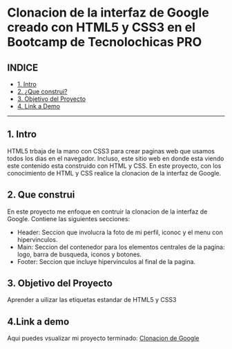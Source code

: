 # Clonacion de la interfaz de Google creado con HTML5 y CSS3 en el Bootcamp de Tecnolochicas PRO


## **INDICE**

* [1. Intro](https://github.com/Dianakoch/DianaOrtizClonGoogle/blob/main/README.md#1-intro)
* [2. ¿Que construi?](https://github.com/Dianakoch/DianaOrtizClonGoogle/blob/main/README.md#2-que-construi)
* [3. Objetivo del Proyecto](https://github.com/Dianakoch/DianaOrtizClonGoogle/blob/main/README.md#3-objetivo-del-proyecto)
* [4. Link a Demo](https://github.com/Dianakoch/DianaOrtizClonGoogle/blob/main/README.md#4-link-a-demo)

****

## 1. Intro
HTML5 trbaja de la mano con CSS3 para crear paginas web que usamos todos los dias en el navegador. Incluso, este sitio web en donde esta viendo este contenido esta construido con HTML y CSS. En este proyecto, con los conocimiento de HTML y CSS realice la clonacion de la interfaz de Google.


## 2. Que construi
En este proyecto me enfoque en contruir la clonacion de la interfaz de Google. Contiene las siguientes secciones:
* Header: Seccion que involucra la foto de mi perfil, iconoc y el menu con hipervinculos.
* Main: Seccion del contenedor para los elementos centrales de la pagina: logo, barra de busqueda, iconos y botones.
* Footer: Seccion que incluye hipervinculos al final de la pagina.

## 3. Objetivo del Proyecto
Aprender a uilizar las etiquetas estandar de HTML5 y CSS3

## 4.Link a demo
Aqui puedes vsualizar mi proyecto terminado: [Clonacion de Google](#)
